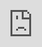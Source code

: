 ```yaml
---
layout: post
date:   2020-05-10
image: "/conflict_urbanism_sp2020/images/covid19/covid19_thumbnail.jpg"
title:  "Pandemic Urbanism: Reflections of the Spatial and Rhetorical Devices of the COVID-19 Crisis"
author: "Claudia, Jin Hong, Nina, Qingying, Savannah, Spenser"
---
```

<!-- This is a document that is written in markdown. What is markdown? It is a 'markup language' that allows you to format plain text in a way that is easily converted to many different formats. For example, this document was written in markdown but will be used as an webpage and converted into HTML.  

<!-- 
To present and turn in your final projects for Conflict Urbanism: Puerto Rico Now you will be editing this template. You will include all of the text of your paper here, along with any and all images, maps, videos, or other materials that you produce.  

<!-- 
[This webpage](https://guides.github.com/features/mastering-markdown/) provides a comprehensive guide to markdown syntax. But to make things easier for you we are including a cheat sheet of the main things you need to know here.  
-->

It is May 8, 2020 and the coronavirus pandemic steadily continues on its disruptive path. It is a conflict of growing proportions that, in a few short months, became the primary structuring principle of organisms, societies, cities, and infrastructural and global networks. Though the “end” is far from sight,  we know that conflict can be destructive and also constructive when it comes to our environments. Prompted by the theme of this course, the architecture school and university we share, and the simple fact that “we’re living it,” this project aims to reflect upon and analyze the documented aspects of the novel coronavirus in order to better understand the present spatial effects and future implications.

The project shares insights into the chronology of unprecedented events; a lexicon of spatial terminology indigenous to the pandemic; a defense of the efficacy of the “Flatten-the-curve” movement; and deeper reflections on the data, methods, and visualizations circulating at present.

![DispersionGif](/conflict_urbanism_sp2020/images/covid19/DispersionGif.gif)  

#### Dispersion
On March 12, 2020, the President of Columbia University, Lee Bollinger, issued the following statement: “in order to reduce the density of our residential environment, while respecting the interests and needs of students who have reason to continue to remain in residence on campus, we are instituting three critical decisions: (1) The University will remain open and functioning; (2) All classes for the remainder of the semester will be conducted online; and (3) We encourage any students who are able to move out of undergraduate residence halls for the rest of the semester to do so.” Thus, there were many cancelled spring break plans (March 16-20) due to the mounting travel restrictions. On March 11 the U.S. barred the entry of all foreign nationals who had visited China, Iran and a group of European countries during the previous 14 days. The State Department on March 19 raised its global travel advisory to a Level 4, a recommendation that U.S. citizens either remain in place or return home. While on March 20, the White House Coronavirus Task Force said it was closing the border with Mexico and Canada to any nonessential travel, beginning March 21. By March 27, most students left Columbia to work remotely.  Some went home, others stayed in New York. 

Our awareness of the crisis evolved over time as restrictions and cancellations progressed. In an exercise early in the forming of this project, we found the act of mapping Columbia University and GSAPP events useful in understanding the multitude of personal and institutional circumstances. 

![TimelineGif](/conflict_urbanism_sp2020/images/covid19/TimelineGif.gif)

insert timeline text here

#### Section 2
Moving beyond our class’s dispersion, beyond the University’s timeline and lens through which to observe the crisis, our following explorations attempt to represent at minimum three critical demographics: Essential Workers, non-essential workers, and those who have experienced serious disruptions to their livelihood on account of falling ill or having a close relation compromised by the virus. From the many mediums and platforms broadcasting information about COVID-19, a lexicon of spatial terms continues to emerge and shape the way we understand the current and potential effects of the pandemic on the urban environment. As part of this project’s efforts to keep up, we collected these terms throughout March and April with input from our classmates and extensive online research. After a critical mass was reached, we sought to classify our findings as a form of analysis: scalar divisions added another dimension to the old, new, and ever-changing definitions and uses of these words.  

<div class="iframe-column"><iframe src="https://jinhongkim-git.github.io/covid19/" style="position:absolute;top:0;left:0;width:100%;height:100%;" frameborder="0"></iframe></div>  

#### Flatten the Curve  
A widely circulated diagram serves as an organizing principle for the spatial terms within the various scales.  

![FlattenTheCurvePng](/conflict_urbanism_sp2020/images/covid19/FlattentheCurveDiagram.png)  

The flatten the curve diagram started to become popular in early March after microbiologist Siouxsie Wiles and illustrator Toby Morris circulated a clear GIF that emphasizes the importance of preventing the spread with simple actions. The diagram charts two projected outcomes of COVID-19 and the healthcare system. The high peak  illustrates the catastrophic outcomes that come from taking no preventative measures and the spread infecting people beyond the capacity of the healthcare system (shown in purple). Whereas the second peak highlights how the curve would look when taking preventative measures, in which the number of infected cases can drastically be reduced by small actions that avoid the spread (shown in blue). This diagram emphasizes the combination of the threat of COVID-19’s high contagion spread combined with the limitations of the healthcare system. 

The diagram disseminates the two scenarios simply and not mathematically, becoming a powerful tool to educate and spread the news. As a result, we now find a large diversity of the same diagram, in different languages, some with added information, some through a more fun and creative lens, etc.  

![FlattenTheCurveGif](/conflict_urbanism_sp2020/images/covid19/Diagram-variations.gif)  


#### Header 1 
### Header 2  
## Header 3    

#### Section 4
individual  
link-it  

<a name="top"></a>
#### <a href="#MicrobialSpace">Microbial Space</a> | <a href="#PersonalSpace">Personal Space</a> | <a href="#SocialSpace">Social Space</a> | <a href="#UrbanSpace">Urban Space</a> | <a href="#InfrastructuralSpace">Infrastructural Space</a> | <a href="#GlobSpaceal">Global Space</a> 


#### <a name="MicrobialSpace">Microbial Space</a> 

<img width="200" alt="3" src="/conflict_urbanism_sp2020/images/covid19_thumbnail.jpg" onmouseover="this.src='/conflict_urbanism_sp2020/images/covid19inverse_thumbnail.jpg'" onmouseout="this.src='/conflict_urbanism_sp2020/images/covid19_thumbnail.jpg'">  <img width="200" alt="3" src="/conflict_urbanism_sp2020/images/covid19_thumbnail.jpg" onmouseover="this.src='/conflict_urbanism_sp2020/images/covid19inverse_thumbnail.jpg'" onmouseout="this.src='/conflict_urbanism_sp2020/images/covid19_thumbnail.jpg'">  <img width="200" alt="3" src="/conflict_urbanism_sp2020/images/covid19_thumbnail.jpg" onmouseover="this.src='/conflict_urbanism_sp2020/images/covid19inverse_thumbnail.jpg'" onmouseout="this.src='/conflict_urbanism_sp2020/images/covid19_thumbnail.jpg'">  

<img width="200" alt="3" src="/conflict_urbanism_sp2020/images/covid19_thumbnail.jpg" onmouseover="this.src='/conflict_urbanism_sp2020/images/covid19inverse_thumbnail.jpg'" onmouseout="this.src='/conflict_urbanism_sp2020/images/covid19_thumbnail.jpg'">  <img width="200" alt="3" src="/conflict_urbanism_sp2020/images/covid19_thumbnail.jpg" onmouseover="this.src='/conflict_urbanism_sp2020/images/covid19inverse_thumbnail.jpg'" onmouseout="this.src='/conflict_urbanism_sp2020/images/covid19_thumbnail.jpg'">  <img width="200" alt="3" src="/conflict_urbanism_sp2020/images/covid19_thumbnail.jpg" onmouseover="this.src='/conflict_urbanism_sp2020/images/covid19inverse_thumbnail.jpg'" onmouseout="this.src='/conflict_urbanism_sp2020/images/covid19_thumbnail.jpg'">  
text  
<a href="#top">Back to Top</a>

#### <a name="PersonalSpace">Personal Space</a> 

![FlattenTheCurvePersonal](/conflict_urbanism_sp2020/images/covid19/PersonalCurve.jpg) 

Actions taken at the Personal Scale result in a flattening of the epidemic curve and a potential lowering of the healthcare system capacity line. Individuals abiding by social distancing protocol like maintaining six feet of separation or working from home decreases the potential number of cases by minimizing unnecessary contact with others. If healthcare workers follow similar principles (ie. self-quarantining if potentially exposed to the virus), they would be required to remove themselves from the frontline for a dedicated period of time therefore decreasing the healthcare system capacity.  

<img width="200" alt="personal01" src="/conflict_urbanism_sp2020/images/covid19/Personal01.jpg" onmouseover="this.src='/conflict_urbanism_sp2020/images/covid19/Personal01-01.jpg'" onmouseout="this.src='/conflict_urbanism_sp2020/images/covid19/Personal01.jpg'">  <img width="200" alt="personal02" src="/conflict_urbanism_sp2020/images/covid19/Personal02.jpg" onmouseover="this.src='/conflict_urbanism_sp2020/images/covid19/Personal02-01.jpg'" onmouseout="this.src='/conflict_urbanism_sp2020/images/covid19/Personal02.jpg'">  <img width="200" alt="personal03" src="/conflict_urbanism_sp2020/images/covid19/Personal03.jpg" onmouseover="this.src='/conflict_urbanism_sp2020/images/covid19/Personal03-01.jpg'" onmouseout="this.src='/conflict_urbanism_sp2020/images/covid19/Personal03.jpg'">  

<img width="200" alt="personal04" src="/conflict_urbanism_sp2020/images/covid19/Personal04.jpg" onmouseover="this.src='/conflict_urbanism_sp2020/images/covid19/Personal04-01.jpg'" onmouseout="this.src='/conflict_urbanism_sp2020/images/covid19/Personal04.jpg'">  <img width="200" alt="personal05" src="/conflict_urbanism_sp2020/images/covid19/Personal05.jpg" onmouseover="this.src='/conflict_urbanism_sp2020/images/covid19/Personal05-01.jpg'" onmouseout="this.src='/conflict_urbanism_sp2020/images/covid19/Personal05.jpg'">  <img width="200" alt="personal06" src="/conflict_urbanism_sp2020/images/covid19/Personal06.jpg" onmouseover="this.src='/conflict_urbanism_sp2020/images/covid19/Personal06-01.jpg'" onmouseout="this.src='/conflict_urbanism_sp2020/images/covid19/Personal06.jpg'">  
text  
<a href="#top">Back to Top</a>

#### <a name="SocialSpace">Social Space</a> 

<img width="200" alt="3" src="/conflict_urbanism_sp2020/images/covid19_thumbnail.jpg" onmouseover="this.src='/conflict_urbanism_sp2020/images/covid19inverse_thumbnail.jpg'" onmouseout="this.src='/conflict_urbanism_sp2020/images/covid19_thumbnail.jpg'">  <img width="200" alt="3" src="/conflict_urbanism_sp2020/images/covid19_thumbnail.jpg" onmouseover="this.src='/conflict_urbanism_sp2020/images/covid19inverse_thumbnail.jpg'" onmouseout="this.src='/conflict_urbanism_sp2020/images/covid19_thumbnail.jpg'">  <img width="200" alt="3" src="/conflict_urbanism_sp2020/images/covid19_thumbnail.jpg" onmouseover="this.src='/conflict_urbanism_sp2020/images/covid19inverse_thumbnail.jpg'" onmouseout="this.src='/conflict_urbanism_sp2020/images/covid19_thumbnail.jpg'">  

<img width="200" alt="3" src="/conflict_urbanism_sp2020/images/covid19_thumbnail.jpg" onmouseover="this.src='/conflict_urbanism_sp2020/images/covid19inverse_thumbnail.jpg'" onmouseout="this.src='/conflict_urbanism_sp2020/images/covid19_thumbnail.jpg'">  <img width="200" alt="3" src="/conflict_urbanism_sp2020/images/covid19_thumbnail.jpg" onmouseover="this.src='/conflict_urbanism_sp2020/images/covid19inverse_thumbnail.jpg'" onmouseout="this.src='/conflict_urbanism_sp2020/images/covid19_thumbnail.jpg'">  <img width="200" alt="3" src="/conflict_urbanism_sp2020/images/covid19_thumbnail.jpg" onmouseover="this.src='/conflict_urbanism_sp2020/images/covid19inverse_thumbnail.jpg'" onmouseout="this.src='/conflict_urbanism_sp2020/images/covid19_thumbnail.jpg'">  
text  

#### <a name="UrbanSpace">Urban Space</a> 

<img width="200" alt="3" src="/conflict_urbanism_sp2020/images/covid19_thumbnail.jpg" onmouseover="this.src='/conflict_urbanism_sp2020/images/covid19inverse_thumbnail.jpg'" onmouseout="this.src='/conflict_urbanism_sp2020/images/covid19_thumbnail.jpg'">  <img width="200" alt="3" src="/conflict_urbanism_sp2020/images/covid19_thumbnail.jpg" onmouseover="this.src='/conflict_urbanism_sp2020/images/covid19inverse_thumbnail.jpg'" onmouseout="this.src='/conflict_urbanism_sp2020/images/covid19_thumbnail.jpg'">  <img width="200" alt="3" src="/conflict_urbanism_sp2020/images/covid19_thumbnail.jpg" onmouseover="this.src='/conflict_urbanism_sp2020/images/covid19inverse_thumbnail.jpg'" onmouseout="this.src='/conflict_urbanism_sp2020/images/covid19_thumbnail.jpg'">  

<img width="200" alt="3" src="/conflict_urbanism_sp2020/images/covid19_thumbnail.jpg" onmouseover="this.src='/conflict_urbanism_sp2020/images/covid19inverse_thumbnail.jpg'" onmouseout="this.src='/conflict_urbanism_sp2020/images/covid19_thumbnail.jpg'">  <img width="200" alt="3" src="/conflict_urbanism_sp2020/images/covid19_thumbnail.jpg" onmouseover="this.src='/conflict_urbanism_sp2020/images/covid19inverse_thumbnail.jpg'" onmouseout="this.src='/conflict_urbanism_sp2020/images/covid19_thumbnail.jpg'">  <img width="200" alt="3" src="/conflict_urbanism_sp2020/images/covid19_thumbnail.jpg" onmouseover="this.src='/conflict_urbanism_sp2020/images/covid19inverse_thumbnail.jpg'" onmouseout="this.src='/conflict_urbanism_sp2020/images/covid19_thumbnail.jpg'">  
text  

#### <a name="InfrastrucutralSpace">Infrastructural Space</a> 

<img width="200" alt="3" src="/conflict_urbanism_sp2020/images/covid19_thumbnail.jpg" onmouseover="this.src='/conflict_urbanism_sp2020/images/covid19inverse_thumbnail.jpg'" onmouseout="this.src='/conflict_urbanism_sp2020/images/covid19_thumbnail.jpg'">  <img width="200" alt="3" src="/conflict_urbanism_sp2020/images/covid19_thumbnail.jpg" onmouseover="this.src='/conflict_urbanism_sp2020/images/covid19inverse_thumbnail.jpg'" onmouseout="this.src='/conflict_urbanism_sp2020/images/covid19_thumbnail.jpg'">  <img width="200" alt="3" src="/conflict_urbanism_sp2020/images/covid19_thumbnail.jpg" onmouseover="this.src='/conflict_urbanism_sp2020/images/covid19inverse_thumbnail.jpg'" onmouseout="this.src='/conflict_urbanism_sp2020/images/covid19_thumbnail.jpg'">  

<img width="200" alt="3" src="/conflict_urbanism_sp2020/images/covid19_thumbnail.jpg" onmouseover="this.src='/conflict_urbanism_sp2020/images/covid19inverse_thumbnail.jpg'" onmouseout="this.src='/conflict_urbanism_sp2020/images/covid19_thumbnail.jpg'">  <img width="200" alt="3" src="/conflict_urbanism_sp2020/images/covid19_thumbnail.jpg" onmouseover="this.src='/conflict_urbanism_sp2020/images/covid19inverse_thumbnail.jpg'" onmouseout="this.src='/conflict_urbanism_sp2020/images/covid19_thumbnail.jpg'">  <img width="200" alt="3" src="/conflict_urbanism_sp2020/images/covid19_thumbnail.jpg" onmouseover="this.src='/conflict_urbanism_sp2020/images/covid19inverse_thumbnail.jpg'" onmouseout="this.src='/conflict_urbanism_sp2020/images/covid19_thumbnail.jpg'">  
text  

#### <a name="GlobalSpace">Global Space</a> 

<img width="200" alt="3" src="/conflict_urbanism_sp2020/images/covid19_thumbnail.jpg" onmouseover="this.src='/conflict_urbanism_sp2020/images/covid19inverse_thumbnail.jpg'" onmouseout="this.src='/conflict_urbanism_sp2020/images/covid19_thumbnail.jpg'">  <img width="200" alt="3" src="/conflict_urbanism_sp2020/images/covid19_thumbnail.jpg" onmouseover="this.src='/conflict_urbanism_sp2020/images/covid19inverse_thumbnail.jpg'" onmouseout="this.src='/conflict_urbanism_sp2020/images/covid19_thumbnail.jpg'">  <img width="200" alt="3" src="/conflict_urbanism_sp2020/images/covid19_thumbnail.jpg" onmouseover="this.src='/conflict_urbanism_sp2020/images/covid19inverse_thumbnail.jpg'" onmouseout="this.src='/conflict_urbanism_sp2020/images/covid19_thumbnail.jpg'">  

<img width="200" alt="3" src="/conflict_urbanism_sp2020/images/covid19_thumbnail.jpg" onmouseover="this.src='/conflict_urbanism_sp2020/images/covid19inverse_thumbnail.jpg'" onmouseout="this.src='/conflict_urbanism_sp2020/images/covid19_thumbnail.jpg'">  <img width="200" alt="3" src="/conflict_urbanism_sp2020/images/covid19_thumbnail.jpg" onmouseover="this.src='/conflict_urbanism_sp2020/images/covid19inverse_thumbnail.jpg'" onmouseout="this.src='/conflict_urbanism_sp2020/images/covid19_thumbnail.jpg'">  <img width="200" alt="3" src="/conflict_urbanism_sp2020/images/covid19_thumbnail.jpg" onmouseover="this.src='/conflict_urbanism_sp2020/images/covid19inverse_thumbnail.jpg'" onmouseout="this.src='/conflict_urbanism_sp2020/images/covid19_thumbnail.jpg'">  
text  



 
<!--
Italics are *similar* and are formatted like this.  
-->

|<img width="200" alt="3" src="/conflict_urbanism_sp2020/images/covid19_thumbnail.jpg" onmouseover="this.src='/conflict_urbanism_sp2020/images/covid19inverse_thumbnail.jpg'" onmouseout="this.src='/conflict_urbanism_sp2020/images/covid19_thumbnail.jpg'">|  <img width="200" alt="3" src="/conflict_urbanism_sp2020/images/covid19_thumbnail.jpg" onmouseover="this.src='/conflict_urbanism_sp2020/images/covid19inverse_thumbnail.jpg'" onmouseout="this.src='/conflict_urbanism_sp2020/images/covid19_thumbnail.jpg'">  |  <img width="200" alt="3" src="/conflict_urbanism_sp2020/images/covid19_thumbnail.jpg" onmouseover="this.src='/conflict_urbanism_sp2020/images/covid19inverse_thumbnail.jpg'" onmouseout="this.src='/conflict_urbanism_sp2020/images/covid19_thumbnail.jpg'">|
|<img width="200" alt="3" src="/conflict_urbanism_sp2020/images/covid19_thumbnail.jpg" onmouseover="this.src='/conflict_urbanism_sp2020/images/covid19inverse_thumbnail.jpg'" onmouseout="this.src='/conflict_urbanism_sp2020/images/covid19_thumbnail.jpg'">|  <img width="200" alt="3" src="/conflict_urbanism_sp2020/images/covid19_thumbnail.jpg" onmouseover="this.src='/conflict_urbanism_sp2020/images/covid19inverse_thumbnail.jpg'" onmouseout="this.src='/conflict_urbanism_sp2020/images/covid19_thumbnail.jpg'">  |  <img width="200" alt="3" src="/conflict_urbanism_sp2020/images/covid19_thumbnail.jpg" onmouseover="this.src='/conflict_urbanism_sp2020/images/covid19inverse_thumbnail.jpg'" onmouseout="this.src='/conflict_urbanism_sp2020/images/covid19_thumbnail.jpg'">|  


|<img width="200" alt="3" src="/conflict_urbanism_sp2020/images/covid19_thumbnail.jpg" onmouseover="this.src='/conflict_urbanism_sp2020/images/covid19inverse_thumbnail.jpg'" onmouseout="this.src='/conflict_urbanism_sp2020/images/covid19_thumbnail.jpg'">  <img width="200" alt="3" src="/conflict_urbanism_sp2020/images/covid19_thumbnail.jpg" onmouseover="this.src='/conflict_urbanism_sp2020/images/covid19inverse_thumbnail.jpg'" onmouseout="this.src='/conflict_urbanism_sp2020/images/covid19_thumbnail.jpg'">    <img width="200" alt="3" src="/conflict_urbanism_sp2020/images/covid19_thumbnail.jpg" onmouseover="this.src='/conflict_urbanism_sp2020/images/covid19inverse_thumbnail.jpg'" onmouseout="this.src='/conflict_urbanism_sp2020/images/covid19_thumbnail.jpg'">
|<img width="200" alt="3" src="/conflict_urbanism_sp2020/images/covid19_thumbnail.jpg" onmouseover="this.src='/conflict_urbanism_sp2020/images/covid19inverse_thumbnail.jpg'" onmouseout="this.src='/conflict_urbanism_sp2020/images/covid19_thumbnail.jpg'">  <img width="200" alt="3" src="/conflict_urbanism_sp2020/images/covid19_thumbnail.jpg" onmouseover="this.src='/conflict_urbanism_sp2020/images/covid19inverse_thumbnail.jpg'" onmouseout="this.src='/conflict_urbanism_sp2020/images/covid19_thumbnail.jpg'">    <img width="200" alt="3" src="/conflict_urbanism_sp2020/images/covid19_thumbnail.jpg" onmouseover="this.src='/conflict_urbanism_sp2020/images/covid19inverse_thumbnail.jpg'" onmouseout="this.src='/conflict_urbanism_sp2020/images/covid19_thumbnail.jpg'">|  


<img width="200" alt="3" src="/conflict_urbanism_sp2020/images/covid19_thumbnail.jpg" onmouseover="this.src='/conflict_urbanism_sp2020/images/covid19inverse_thumbnail.jpg'" onmouseout="this.src='/conflict_urbanism_sp2020/images/covid19_thumbnail.jpg'">  <img width="200" alt="3" src="/conflict_urbanism_sp2020/images/covid19_thumbnail.jpg" onmouseover="this.src='/conflict_urbanism_sp2020/images/covid19inverse_thumbnail.jpg'" onmouseout="this.src='/conflict_urbanism_sp2020/images/covid19_thumbnail.jpg'">    <img width="200" alt="3" src="/conflict_urbanism_sp2020/images/covid19_thumbnail.jpg" onmouseover="this.src='/conflict_urbanism_sp2020/images/covid19inverse_thumbnail.jpg'" onmouseout="this.src='/conflict_urbanism_sp2020/images/covid19_thumbnail.jpg'">
<img width="200" alt="3" src="/conflict_urbanism_sp2020/images/covid19_thumbnail.jpg" onmouseover="this.src='/conflict_urbanism_sp2020/images/covid19inverse_thumbnail.jpg'" onmouseout="this.src='/conflict_urbanism_sp2020/images/covid19_thumbnail.jpg'">  <img width="200" alt="3" src="/conflict_urbanism_sp2020/images/covid19_thumbnail.jpg" onmouseover="this.src='/conflict_urbanism_sp2020/images/covid19inverse_thumbnail.jpg'" onmouseout="this.src='/conflict_urbanism_sp2020/images/covid19_thumbnail.jpg'">    <img width="200" alt="3" src="/conflict_urbanism_sp2020/images/covid19_thumbnail.jpg" onmouseover="this.src='/conflict_urbanism_sp2020/images/covid19inverse_thumbnail.jpg'" onmouseout="this.src='/conflict_urbanism_sp2020/images/covid19_thumbnail.jpg'">  

To make a paragraph break you need to add two spaces at the end of your line before going to the next line.  

See this is now a new paragraph.  

Lists are easy:
1. they can be ordered
1. like this
1. notice that the numbers are automatically ordered
  1. use two spaces in front to indent

Or they can just be bullet points:
- like this
* or like this
  - use two spaces
  - to have nested lists

Use Author-Date parenthetical citations following Chicago Manual of Style conventions throughout your document, and add a works cited at the bottom of your post. See Author-Date quick guide [here](https://www-chicagomanualofstyle-org.ezproxy.cul.columbia.edu/tools_citationguide/citation-guide-2.html) for citation conventions.  

To include hyperlinks format them like this [text of link](http://c4sr.columbia.edu/).  

To embed images first ensure that the file is at least 740px wide. Then place the image file in a folder named for your group in the images folder. Then link to that image using the format here, but replace the file path with the name of your group's folder and appropriate image file name:  

![description of image](/conflict_urbanism_sp2020/images/sample_image.png)

If you want to include html files (i.e. an interactive map) host these via your personal github page, and then you can embed them in your document with a iframe. The format looks like this:  

<div class="iframe-column"><iframe src="https://player.vimeo.com/video/290575503?title=0&byline=0&portrait=0" style="position:absolute;top:0;left:0;width:100%;height:100%;" frameborder="0"></iframe></div>  

<div class="iframe-column"><iframe src="https://www.youtube.com/embed/oMZKicPqTwU" style="position:absolute;top:0;left:0;width:100%;height:100%;" frameborder="0" allow="accelerometer; autoplay; encrypted-media; gyroscope; picture-in-picture" allowfullscreen></iframe></div>  
 

All you need to do to use one is replace the url that is between the two " ". Here is an iframe of mapbox tiles:  



<div class="iframe-column"><iframe src="https://api.mapbox.com/styles/v1/mapbox/satellite-v9.html?title=true&access_token=pk.eyJ1IjoibWFwYm94IiwiYSI6ImNpejY4NDg1bDA1cjYzM280NHJ5NzlvNDMifQ.d6e-nNyBDtmQCVwVNivz7A#2/0/0" style="position:absolute;top:0;left:0;width:100%;height:100%;" frameborder="0"></iframe></div>
